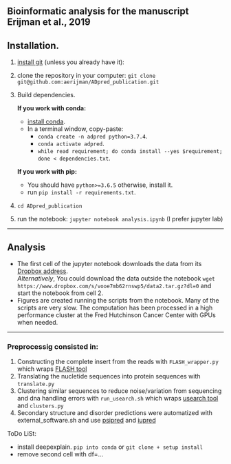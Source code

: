 ## Bioinformatic analysis for the manuscript Erijman et al., 2019

## Installation. 
1. [install git](https://git-scm.com/book/en/v2/Getting-Started-Installing-Git) (unless you already have it): 
2. clone the repository in your computer: `git clone git@github.com:aerijman/ADpred_publication.git` 
3. Build dependencies.   

   __If you work with conda:__  
     * [install conda](https://docs.conda.io/projects/conda/en/latest/user-guide/install/macos.html). 
     * In a terminal window, copy-paste:   
       * `conda create -n adpred python=3.7.4`. 
       * `conda activate adpred`. 
       * `while read requirement; do conda install --yes $requirement; done < dependencies.txt`.     

   __If you work with pip:__   
     * You should have `python>=3.6.5` otherwise, install it.   
     * run `pip install -r requirements.txt`.      
4. `cd ADpred_publication`
5. run the notebook: `jupyter notebook analysis.ipynb` (I prefer jupyter lab)
---  

## Analysis
- The first cell of the jupyter notebook downloads the data from its [Dropbox address](https://www.dropbox.com/s/vooe7mb62rnswp5/data2.tar.gz?dl=0).   
_Alternatively_, You could download the data outside the notebook `wget https://www.dropbox.com/s/vooe7mb62rnswp5/data2.tar.gz?dl=0` and start the notebook from cell 2.  
- Figures are created running the scripts from the notebook.
   Many of the scripts are very slow. The computation has been processed in a high performance cluster at the Fred Hutchinson Cancer Center with GPUs when needed. 
---  


### Preprocessig consisted in:
1. Constructing the complete insert from the reads with `FLASH_wrapper.py` which wraps [FLASH tool](https://ccb.jhu.edu/software/FLASH/)
2. Translating the nucletide sequences into protein sequences with `translate.py`	
3. Clustering similar sequences to reduce noise/variation from sequencing and dna handling errors with `run_usearch.sh`	which wraps [usearch tool](usearch) and `clusters.py`	
4. Secondary structure and disorder predictions were automatized with external_software.sh and use [psipred](http://bioinf.cs.ucl.ac.uk/psipred/) and [iupred](https://iupred2a.elte.hu)



ToDo LiSt:
- install deepexplain. `pip into conda` or `git clone + setup install`
- remove second cell with df=...
